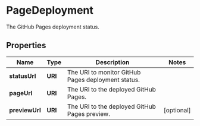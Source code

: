 

# PageDeployment

The GitHub Pages deployment status.

## Properties

| Name | Type | Description | Notes |
|------------ | ------------- | ------------- | -------------|
|**statusUrl** | **URI** | The URI to monitor GitHub Pages deployment status. |  |
|**pageUrl** | **URI** | The URI to the deployed GitHub Pages. |  |
|**previewUrl** | **URI** | The URI to the deployed GitHub Pages preview. |  [optional] |



